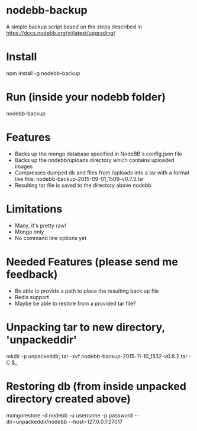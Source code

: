 # nodebb-backup
A simple backup script based on the steps described in https://docs.nodebb.org/vi/latest/upgrading/

# Install

npm install -g nodebb-backup

# Run (inside your nodebb folder)

nodebb-backup

# Features

- Backs up the mongo database specified in NodeBB's config.json file
- Backs up the nodebb/uploads directory which contains uploaded images
- Compresses dumped db and files from /uploads into a tar with a format like this: nodebb-backup-2015-09-01_1509-v0.7.3.tar
- Resulting tar file is saved to the directory above nodebb 

# Limitations

- Many, it's pretty raw!
- Mongo only
- No command line options yet

# Needed Features (please send me feedback)

- Be able to provide a path to place the resulting back up file
- Redis support
- Maybe be able to restore from a provided tar file?

# Unpacking tar to new directory, 'unpackeddir'

mkdir -p unpackeddir; tar -xvf nodebb-backup-2015-11-10_1532-v0.8.2.tar -C $_

# Restoring db (from inside unpacked directory created above)

mongorestore -d nodebb -u username -p password --dir=unpackeddir/nodebb --host=127.0.0.1:27017